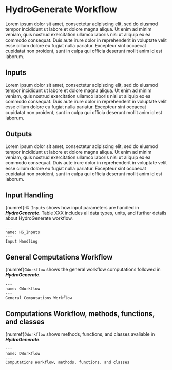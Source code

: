 # HydroGenerate Workflow
Lorem ipsum dolor sit amet, consectetur adipiscing elit, sed do eiusmod tempor incididunt ut labore et dolore magna aliqua. Ut enim ad minim veniam, quis nostrud exercitation ullamco laboris nisi ut aliquip ex ea commodo consequat. Duis aute irure dolor in reprehenderit in voluptate velit esse cillum dolore eu fugiat nulla pariatur. Excepteur sint occaecat cupidatat non proident, sunt in culpa qui officia deserunt mollit anim id est laborum.

## Inputs
Lorem ipsum dolor sit amet, consectetur adipiscing elit, sed do eiusmod tempor incididunt ut labore et dolore magna aliqua. Ut enim ad minim veniam, quis nostrud exercitation ullamco laboris nisi ut aliquip ex ea commodo consequat. Duis aute irure dolor in reprehenderit in voluptate velit esse cillum dolore eu fugiat nulla pariatur. Excepteur sint occaecat cupidatat non proident, sunt in culpa qui officia deserunt mollit anim id est laborum.

## Outputs
Lorem ipsum dolor sit amet, consectetur adipiscing elit, sed do eiusmod tempor incididunt ut labore et dolore magna aliqua. Ut enim ad minim veniam, quis nostrud exercitation ullamco laboris nisi ut aliquip ex ea commodo consequat. Duis aute irure dolor in reprehenderit in voluptate velit esse cillum dolore eu fugiat nulla pariatur. Excepteur sint occaecat cupidatat non proident, sunt in culpa qui officia deserunt mollit anim id est laborum.

## Input Handling
{numref}`HG_Inputs` shows how input parameters are handled in **_HydroGenerate_**. Table XXX includes all data types, units, and further details about HydroGenerate workflow. 

```{figure} HG_Inputs.SVG
---
name: HG_Inputs
---
Input Handling
```

## General Computations Workflow
{numref}`GWorkflow` shows the general workflow computations followed in **_HydroGenerate_**.


```{figure} GeneralWorkflow.SVG
---
name: GWorkflow
---
General Computations Workflow
```

## Computations Workflow, methods, functions, and classes
{numref}`DWorkflow` shows methods, functions, and classes avaliable in **_HydroGenerate_**.

```{figure} DetailedWorkflow.SVG
---
name: DWorkflow
---
Computations Workflow, methods, functions, and classes
```
